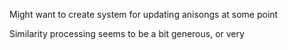 Might want to create system for updating anisongs at some point

Similarity processing seems to be a bit generous, or very